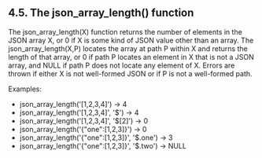 ## 4\.5\. The json\_array\_length() function


The json\_array\_length(X) function returns the number of elements
in the JSON array X, or 0 if X is some kind of JSON value other
than an array. The json\_array\_length(X,P) locates the array at path P
within X and returns the length of that array, or 0 if path P locates
an element in X that is not a JSON array, and NULL if path P does not
locate any element of X. Errors are thrown if either X is not 
well\-formed JSON or if P is not a well\-formed path.



Examples:

* json\_array\_length('\[1,2,3,4]')
→ 4
* json\_array\_length('\[1,2,3,4]', '$')
→ 4
* json\_array\_length('\[1,2,3,4]', '$\[2]')
→ 0
* json\_array\_length('{"one":\[1,2,3]}')
→ 0
* json\_array\_length('{"one":\[1,2,3]}', '$.one')
→ 3
* json\_array\_length('{"one":\[1,2,3]}', '$.two')
→ NULL





